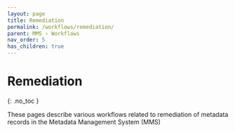 ```yaml
---
layout: page
title: Remediation
permalink: /workflows/remediation/
parent: MMS › Workflows
nav_order: 5
has_children: true
---
```


# Remediation
{: .no_toc }

These pages describe various workflows related to remediation of metadata records in the Metadata Management System (MMS)